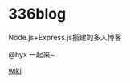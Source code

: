 # 336blog
Node.js+Express.js搭建的多人博客

@hyx 一起来~

[wiki](https://github.com/xiaoqqchen/336blog/wiki/Nodejs-%E5%AD%A6%E4%B9%A0%E7%AC%94%E8%AE%B0)
